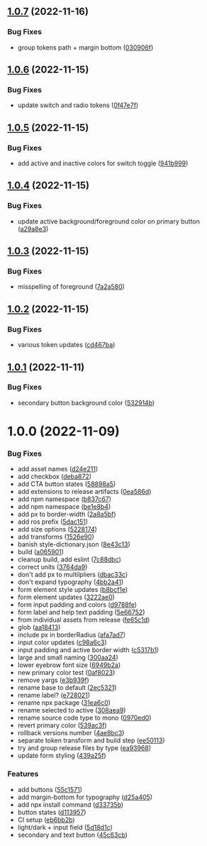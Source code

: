 ## [1.0.7](https://github.com/dylandepass/rosalind-dna/compare/v1.0.6...v1.0.7) (2022-11-16)


### Bug Fixes

* group tokens path + margin bottom ([030906f](https://github.com/dylandepass/rosalind-dna/commit/030906fd424da80466eee81bfc89fceb94d97a3a))

## [1.0.6](https://github.com/dylandepass/rosalind-dna/compare/v1.0.5...v1.0.6) (2022-11-15)


### Bug Fixes

* update switch and radio tokens ([0f47e7f](https://github.com/dylandepass/rosalind-dna/commit/0f47e7f75ffcdc33fef1ec5d5e1c5563f26c3929))

## [1.0.5](https://github.com/dylandepass/rosalind-dna/compare/v1.0.4...v1.0.5) (2022-11-15)


### Bug Fixes

* add active and inactive colors for switch toggle ([941b999](https://github.com/dylandepass/rosalind-dna/commit/941b99938c4db308dad1247a1c35bfb37d639aae))

## [1.0.4](https://github.com/dylandepass/rosalind-dna/compare/v1.0.3...v1.0.4) (2022-11-15)


### Bug Fixes

* update active background/foreground color on primary button ([a29a8e3](https://github.com/dylandepass/rosalind-dna/commit/a29a8e34ef8d11e20e54db0d7a3f315ceeb3d7a4))

## [1.0.3](https://github.com/dylandepass/rosalind-dna/compare/v1.0.2...v1.0.3) (2022-11-15)


### Bug Fixes

* misspelling of foreground ([7a2a580](https://github.com/dylandepass/rosalind-dna/commit/7a2a580d28e6dacdfe840b165aae08ecf7686c0c))

## [1.0.2](https://github.com/dylandepass/rosalind-dna/compare/v1.0.1...v1.0.2) (2022-11-15)


### Bug Fixes

* various token updates ([cd467ba](https://github.com/dylandepass/rosalind-dna/commit/cd467bab7ad92e1b1fb450d927b35ae923fd5282))

## [1.0.1](https://github.com/dylandepass/rosalind-dna/compare/v1.0.0...v1.0.1) (2022-11-11)


### Bug Fixes

* secondary button background color ([532914b](https://github.com/dylandepass/rosalind-dna/commit/532914bbd516398651327df8f6c80cc02bff7420))

# 1.0.0 (2022-11-09)


### Bug Fixes

* add asset names ([d24e211](https://github.com/dylandepass/rosalind-dna/commit/d24e211677eacf211224cbe18b61104d20e923ab))
* add checkbox ([deba872](https://github.com/dylandepass/rosalind-dna/commit/deba872ab90344021827f87029f6403beec7457a))
* add CTA button states ([58898a5](https://github.com/dylandepass/rosalind-dna/commit/58898a5f83da1245b52cdf84cbe0169be5f5f93d))
* add extensions to release artifacts ([0ea586d](https://github.com/dylandepass/rosalind-dna/commit/0ea586dcab205c128c7c4d7c02e2727173b4d541))
* add npm namespace ([b837c67](https://github.com/dylandepass/rosalind-dna/commit/b837c676168049405c59584c5df8c8a3f1afb638))
* add npm namespace ([be1e8b4](https://github.com/dylandepass/rosalind-dna/commit/be1e8b4f9d77fb2568ac948893ab445f10eb8424))
* add px to border-width ([2a8a5bf](https://github.com/dylandepass/rosalind-dna/commit/2a8a5bf4aae36d103e3dcdf0d70b6f2b13baf5f5))
* add ros prefix ([5dac151](https://github.com/dylandepass/rosalind-dna/commit/5dac151ae08eff44d5b78d551700ab4e9f588bdb))
* add size options ([5228174](https://github.com/dylandepass/rosalind-dna/commit/52281747a3fa895c9140ecbe052f10d1d7e81d97))
* add transforms ([1526e90](https://github.com/dylandepass/rosalind-dna/commit/1526e90640497abb450b5473e9965c6473240c83))
* banish style-dictionary.json ([8e43c13](https://github.com/dylandepass/rosalind-dna/commit/8e43c134bd0fe5e49b344d5a003abf20e7de6c85))
* build ([a065901](https://github.com/dylandepass/rosalind-dna/commit/a065901bc5d1f02a7cb311cdd5189f0a5d6f5fe4))
* cleanup build, add eslint ([7c88dbc](https://github.com/dylandepass/rosalind-dna/commit/7c88dbcb7fd9c094d7d557c029c143cec99d1ca3))
* correct units ([3764da9](https://github.com/dylandepass/rosalind-dna/commit/3764da93f3478ffd0de30392d6f6ca02dc3fd371))
* don't add px to multilpliers ([dbac33c](https://github.com/dylandepass/rosalind-dna/commit/dbac33cb50a00f7d87bfc9de97167ad397543078))
* don't expand typography ([4bb2a41](https://github.com/dylandepass/rosalind-dna/commit/4bb2a412b31663ef0b199f63b01f2bcc503fe434))
* form element style updates ([b8bcf1e](https://github.com/dylandepass/rosalind-dna/commit/b8bcf1e0608cf498dfbf49bbdb749d42dd9c40ae))
* form element updates ([3222ae0](https://github.com/dylandepass/rosalind-dna/commit/3222ae0bea09ebeffc0b00edb2fb95924680b129))
* form input padding and colors ([d9788fe](https://github.com/dylandepass/rosalind-dna/commit/d9788fecefe2169374ec46260e10e8c914ada4e7))
* form label and help text padding ([5e66752](https://github.com/dylandepass/rosalind-dna/commit/5e66752772c5009fc8fb21fd19ef82d7550c17b9))
* from individual assets from release ([fe65c1d](https://github.com/dylandepass/rosalind-dna/commit/fe65c1d89f9a8d8eaf9b5c6c9215d41302999d5c))
* glob ([aa18413](https://github.com/dylandepass/rosalind-dna/commit/aa18413198df750fd7c462f0bd93043bede65ee2))
* include px in borderRadius ([afa7ad7](https://github.com/dylandepass/rosalind-dna/commit/afa7ad72eead18fc20048beaad5120289d5aaae9))
* input color updates ([c98a6c3](https://github.com/dylandepass/rosalind-dna/commit/c98a6c32480fc04df7eb519a9ad788860faab848))
* input padding and active border width ([c5317b1](https://github.com/dylandepass/rosalind-dna/commit/c5317b156db8efa095cd243ac89ca343a67d594a))
* large and small naming ([300aa24](https://github.com/dylandepass/rosalind-dna/commit/300aa24678561f40fe8915c1de174fdc79b038a7))
* lower eyebrow font size ([6949b2a](https://github.com/dylandepass/rosalind-dna/commit/6949b2a4bd4bc9ecfd3e2d4c03529d350dc68aad))
* new primary color test ([0af8023](https://github.com/dylandepass/rosalind-dna/commit/0af80234201f85e0a376c04e79620e9723abff64))
* remove yargs ([e3b939f](https://github.com/dylandepass/rosalind-dna/commit/e3b939f066b3bb687a06bc94ca34c435bf817b32))
* rename base to default ([2ec5321](https://github.com/dylandepass/rosalind-dna/commit/2ec53219c69ff48d92eba3b6eead3eab588dbcdd))
* rename label? ([e728021](https://github.com/dylandepass/rosalind-dna/commit/e728021307619bb665f8283d9cb2a764eced0306))
* rename npx package ([31ea6c0](https://github.com/dylandepass/rosalind-dna/commit/31ea6c01acb27b197d116344ac9cb7713b5e47a6))
* rename selected to active ([308aea9](https://github.com/dylandepass/rosalind-dna/commit/308aea9a4b31a394818f3d072c70730dd85888f1))
* rename source code type to mono ([0970ed0](https://github.com/dylandepass/rosalind-dna/commit/0970ed09f8e5e4f97b0238d0fc5bc5fdf90aaf24))
* revert primary color ([539ac3f](https://github.com/dylandepass/rosalind-dna/commit/539ac3f247854c9d458b168d63291cb0620e0cf8))
* rollback versions number ([4ae8bc3](https://github.com/dylandepass/rosalind-dna/commit/4ae8bc34132ace77692d24bc7c2d28c64ddb0a0c))
* separate token transform and build step ([ee50113](https://github.com/dylandepass/rosalind-dna/commit/ee50113b02e6e4ff37832c914c667313d5d7210b))
* try and group release files by type ([ea93968](https://github.com/dylandepass/rosalind-dna/commit/ea939681c1cb8a5d76214749ba5ef927cd59cde3))
* update form styling ([439a25f](https://github.com/dylandepass/rosalind-dna/commit/439a25fe8144159e7e007db9a065943a7af99bea))


### Features

* add buttons ([55c1571](https://github.com/dylandepass/rosalind-dna/commit/55c1571a71de512ab338f048a44a434342abe9d9))
* add margin-bottom for typography ([d25a405](https://github.com/dylandepass/rosalind-dna/commit/d25a405232159533291d428fe91613b0d8fcee58))
* add npx install command ([d33735b](https://github.com/dylandepass/rosalind-dna/commit/d33735b9599c1772125c7a60aee752d910ed1ea3))
* button states ([d113957](https://github.com/dylandepass/rosalind-dna/commit/d1139578190dc960312537e90e32180594b23e96))
* CI setup ([eb6bb2b](https://github.com/dylandepass/rosalind-dna/commit/eb6bb2b6c113d7963fe9e7aea7ab93e93e0a553e))
* light/dark + input field ([5d18d1c](https://github.com/dylandepass/rosalind-dna/commit/5d18d1caa627f550b480cfa7195ab95ee5cb3b77))
* secondary and text button ([45c63cb](https://github.com/dylandepass/rosalind-dna/commit/45c63cbf69a850eba0d3f7b17aa999a55592bb6b))
